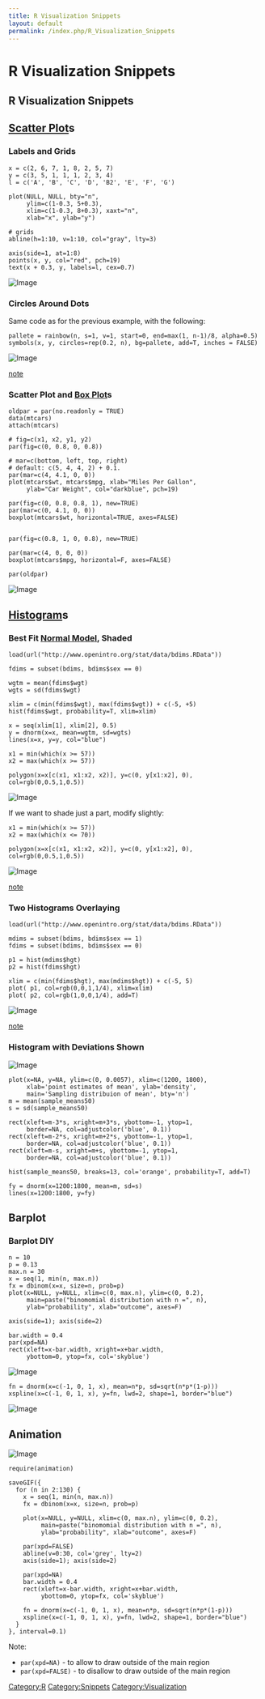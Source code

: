 ```yaml
---
title: R Visualization Snippets
layout: default
permalink: /index.php/R_Visualization_Snippets
---
```


# R Visualization Snippets

## R Visualization Snippets


## [Scatter Plot](Scatter_Plot)s
### Labels and Grids
```text only
x = c(2, 6, 7, 1, 8, 2, 5, 7)
y = c(3, 5, 1, 1, 1, 2, 3, 4)
l = c('A', 'B', 'C', 'D', 'B2', 'E', 'F', 'G')

plot(NULL, NULL, bty="n", 
     ylim=c(1-0.3, 5+0.3), 
     xlim=c(1-0.3, 8+0.3), xaxt="n",
     xlab="x", ylab="y")

# grids
abline(h=1:10, v=1:10, col="gray", lty=3)

axis(side=1, at=1:8) 
points(x, y, col="red", pch=19)
text(x + 0.3, y, labels=l, cex=0.7)
```

<img src="http://habrastorage.org/files/674/eca/b8c/674ecab8caee446b86526a6778e7e0b0.png" alt="Image">

### Circles Around Dots

Same code as for the previous example, with the following:

```tera term macro
pallete = rainbow(n, s=1, v=1, start=0, end=max(1, n-1)/8, alpha=0.5)
symbols(x, y, circles=rep(0.2, n), bg=pallete, add=T, inches = FALSE)
```

<img src="http://habrastorage.org/files/9bf/52a/c7d/9bf52ac7d4d843f889ddfa61090e0b47.png" alt="Image">

[note](http://www.evernote.com/shard/s344/nl/54547539/a5431ee0-bf98-46f7-97e5-2c8dd749cdca)


### Scatter Plot and [Box Plot](Box_Plot)s
```text only
oldpar = par(no.readonly = TRUE)
data(mtcars)
attach(mtcars)

# fig=c(x1, x2, y1, y2)
par(fig=c(0, 0.8, 0, 0.8))

# mar=c(bottom, left, top, right)
# default: c(5, 4, 4, 2) + 0.1.
par(mar=c(4, 4.1, 0, 0))
plot(mtcars$wt, mtcars$mpg, xlab="Miles Per Gallon",
     ylab="Car Weight", col="darkblue", pch=19)

par(fig=c(0, 0.8, 0.8, 1), new=TRUE)
par(mar=c(0, 4.1, 0, 0))
boxplot(mtcars$wt, horizontal=TRUE, axes=FALSE)


par(fig=c(0.8, 1, 0, 0.8), new=TRUE)

par(mar=c(4, 0, 0, 0))
boxplot(mtcars$mpg, horizontal=F, axes=FALSE)

par(oldpar)
```

<img src="http://habrastorage.org/files/ee0/b85/076/ee0b85076e6048e0abf716e00176eb9b.png" alt="Image">


## [Histogram](Histogram)s
### Best Fit [Normal Model](Normal_Distribution), Shaded
```gdscript
load(url("http://www.openintro.org/stat/data/bdims.RData"))

fdims = subset(bdims, bdims$sex == 0)

wgtm = mean(fdims$wgt)
wgts = sd(fdims$wgt)

xlim = c(min(fdims$wgt), max(fdims$wgt)) + c(-5, +5)
hist(fdims$wgt, probability=T, xlim=xlim)

x = seq(xlim[1], xlim[2], 0.5)
y = dnorm(x=x, mean=wgtm, sd=wgts)
lines(x=x, y=y, col="blue")

x1 = min(which(x >= 57))
x2 = max(which(x >= 57))

polygon(x=x[c(x1, x1:x2, x2)], y=c(0, y[x1:x2], 0), col=rgb(0,0.5,1,0.5))
```

<img src="http://habrastorage.org/files/0d4/0ae/1a8/0d40ae1a8e7d42d68d85116a972adc09.png" alt="Image">

If we want to shade just a part, modify slightly:
```text only
x1 = min(which(x >= 57))
x2 = max(which(x <= 70))

polygon(x=x[c(x1, x1:x2, x2)], y=c(0, y[x1:x2], 0), col=rgb(0,0.5,1,0.5))
```

<img src="http://habrastorage.org/files/48b/7e9/bb4/48b7e9bb47d14169bff445254792508f.png" alt="Image">


[note](http://www.evernote.com/shard/s344/nl/54547539/31a15cdd-91a5-430d-84c7-8cf319e56fa6)


### Two Histograms Overlaying
```gdscript
load(url("http://www.openintro.org/stat/data/bdims.RData"))

mdims = subset(bdims, bdims$sex == 1)
fdims = subset(bdims, bdims$sex == 0)

p1 = hist(mdims$hgt)
p2 = hist(fdims$hgt)

xlim = c(min(fdims$hgt), max(mdims$hgt)) + c(-5, 5)
plot( p1, col=rgb(0,0,1,1/4), xlim=xlim)
plot( p2, col=rgb(1,0,0,1/4), add=T)
```

<img src="http://habrastorage.org/files/eb5/0d2/b9c/eb50d2b9c0f44e5aba31cbd71879399e.png" alt="Image">

[note](http://www.evernote.com/shard/s344/nl/54547539/f421ae65-cc95-4026-9114-803c1669209b)


### Histogram with Deviations Shown
<img src="http://habrastorage.org/files/24c/6a0/d64/24c6a0d641c345a39394f65c20db2542.png" alt="Image">

```scdoc
plot(x=NA, y=NA, ylim=c(0, 0.0057), xlim=c(1200, 1800),
     xlab='point estimates of mean', ylab='density',
     main='Sampling distribuion of mean', bty='n')
m = mean(sample_means50)
s = sd(sample_means50)

rect(xleft=m-3*s, xright=m+3*s, ybottom=-1, ytop=1,
     border=NA, col=adjustcolor('blue', 0.1))
rect(xleft=m-2*s, xright=m+2*s, ybottom=-1, ytop=1,
     border=NA, col=adjustcolor('blue', 0.1))
rect(xleft=m-s, xright=m+s, ybottom=-1, ytop=1,
     border=NA, col=adjustcolor('blue', 0.1))

hist(sample_means50, breaks=13, col='orange', probability=T, add=T)

fy = dnorm(x=1200:1800, mean=m, sd=s)
lines(x=1200:1800, y=fy)
```



## Barplot
### Barplot DIY
```text only
n = 10
p = 0.13
max.n = 30
x = seq(1, min(n, max.n))
fx = dbinom(x=x, size=n, prob=p) 
plot(x=NULL, y=NULL, xlim=c(0, max.n), ylim=c(0, 0.2),
     main=paste("binomomial distribution with n =", n),
     ylab="probability", xlab="outcome", axes=F)

axis(side=1); axis(side=2)

bar.width = 0.4
par(xpd=NA)
rect(xleft=x-bar.width, xright=x+bar.width,
     ybottom=0, ytop=fx, col='skyblue')
```

<img src="http://habrastorage.org/files/611/97f/732/61197f732d2a4cd6b1c65a2b2bc8ab8e.png" alt="Image">

```scdoc
fn = dnorm(x=c(-1, 0, 1, x), mean=n*p, sd=sqrt(n*p*(1-p)))
xspline(x=c(-1, 0, 1, x), y=fn, lwd=2, shape=1, border="blue")
```

<img src="http://habrastorage.org/files/a2a/95c/53f/a2a95c53f95640fc97f7869b5616a05c.png" alt="Image">

## Animation

<img src="http://habrastorage.org/files/ad7/d13/3a5/ad7d133a5b254d62a83fe4c8f0d349d8.gif" alt="Image">

```css+lasso
require(animation)

saveGIF({
  for (n in 2:130) {
    x = seq(1, min(n, max.n))
    fx = dbinom(x=x, size=n, prob=p)
    
    plot(x=NULL, y=NULL, xlim=c(0, max.n), ylim=c(0, 0.2),
         main=paste("binomomial distribution with n =", n),
         ylab="probability", xlab="outcome", axes=F)
    
    par(xpd=FALSE)
    abline(v=0:30, col='grey', lty=2)
    axis(side=1); axis(side=2)

    par(xpd=NA)
    bar.width = 0.4
    rect(xleft=x-bar.width, xright=x+bar.width,
         ybottom=0, ytop=fx, col='skyblue')
    
    fn = dnorm(x=c(-1, 0, 1, x), mean=n*p, sd=sqrt(n*p*(1-p)))
    xspline(x=c(-1, 0, 1, x), y=fn, lwd=2, shape=1, border="blue")
  }
}, interval=0.1)
```

Note:
- <code>par(xpd=NA)</code> - to allow to draw outside of the main region
- <code>par(xpd=FALSE)</code> - to disallow to draw outside of the main region


[Category:R](Category_R)
[Category:Snippets](Category_Snippets)
[Category:Visualization](Category_Visualization)